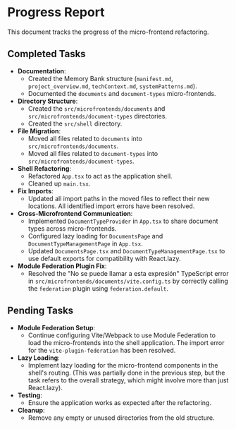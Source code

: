 # Progress Report

This document tracks the progress of the micro-frontend refactoring.

## Completed Tasks
- **Documentation**:
    - Created the Memory Bank structure (`manifest.md`, `project_overview.md`, `techContext.md`, `systemPatterns.md`).
    - Documented the `documents` and `document-types` micro-frontends.
- **Directory Structure**:
    - Created the `src/microfrontends/documents` and `src/microfrontends/document-types` directories.
    - Created the `src/shell` directory.
- **File Migration**:
    - Moved all files related to `documents` into `src/microfrontends/documents`.
    - Moved all files related to `document-types` into `src/microfrontends/document-types`.
- **Shell Refactoring**:
    - Refactored `App.tsx` to act as the application shell.
    - Cleaned up `main.tsx`.
- **Fix Imports**:
    - Updated all import paths in the moved files to reflect their new locations. All identified import errors have been resolved.
- **Cross-Microfrontend Communication**:
    - Implemented `DocumentTypeProvider` in `App.tsx` to share document types across micro-frontends.
    - Configured lazy loading for `DocumentsPage` and `DocumentTypeManagementPage` in `App.tsx`.
    - Updated `DocumentsPage.tsx` and `DocumentTypeManagementPage.tsx` to use default exports for compatibility with React.lazy.
- **Module Federation Plugin Fix**:
    - Resolved the "No se puede llamar a esta expresión" TypeScript error in `src/microfrontends/documents/vite.config.ts` by correctly calling the `federation` plugin using `federation.default`.

## Pending Tasks
- **Module Federation Setup**:
    - Continue configuring Vite/Webpack to use Module Federation to load the micro-frontends into the shell application. The import error for the `vite-plugin-federation` has been resolved.
- **Lazy Loading**:
    - Implement lazy loading for the micro-frontend components in the shell's routing. (This was partially done in the previous step, but the task refers to the overall strategy, which might involve more than just React.lazy).
- **Testing**:
    - Ensure the application works as expected after the refactoring.
- **Cleanup**:
    - Remove any empty or unused directories from the old structure.
